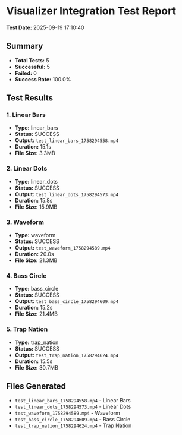 # Visualizer Integration Test Report

**Test Date:** 2025-09-19 17:10:40

## Summary

- **Total Tests:** 5
- **Successful:** 5
- **Failed:** 0
- **Success Rate:** 100.0%

## Test Results

### 1. Linear Bars

- **Type:** linear_bars
- **Status:** SUCCESS
- **Output:** `test_linear_bars_1758294558.mp4`
- **Duration:** 15.1s
- **File Size:** 3.3MB

### 2. Linear Dots

- **Type:** linear_dots
- **Status:** SUCCESS
- **Output:** `test_linear_dots_1758294573.mp4`
- **Duration:** 15.8s
- **File Size:** 15.9MB

### 3. Waveform

- **Type:** waveform
- **Status:** SUCCESS
- **Output:** `test_waveform_1758294589.mp4`
- **Duration:** 20.0s
- **File Size:** 21.3MB

### 4. Bass Circle

- **Type:** bass_circle
- **Status:** SUCCESS
- **Output:** `test_bass_circle_1758294609.mp4`
- **Duration:** 15.2s
- **File Size:** 21.4MB

### 5. Trap Nation

- **Type:** trap_nation
- **Status:** SUCCESS
- **Output:** `test_trap_nation_1758294624.mp4`
- **Duration:** 15.5s
- **File Size:** 30.7MB

## Files Generated

- `test_linear_bars_1758294558.mp4` - Linear Bars
- `test_linear_dots_1758294573.mp4` - Linear Dots
- `test_waveform_1758294589.mp4` - Waveform
- `test_bass_circle_1758294609.mp4` - Bass Circle
- `test_trap_nation_1758294624.mp4` - Trap Nation

